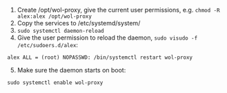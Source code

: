 1. Create /opt/wol-proxy, give the current user permissions, e.g. `chmod -R alex:alex /opt/wol-proxy`
2. Copy the services to /etc/systemd/system/
3. `sudo systemctl daemon-reload`
4. Give the user permission to reload the daemon, `sudo visudo -f /etc/sudoers.d/alex`:

```
alex ALL = (root) NOPASSWD: /bin/systemctl restart wol-proxy
```
5. Make sure the daemon starts on boot:

```
sudo systemctl enable wol-proxy
```
